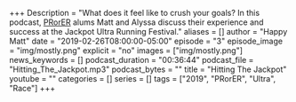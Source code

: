 +++
Description = "What does it feel like to crush your goals? In this podcast, [PRorER](https://pr-or-er.com/) alums Matt and Alyssa discuss their experience and success at the Jackpot Ultra Running Festival."
aliases = []
author = "Happy Matt"
date = "2019-02-26T08:00:00-05:00"
episode = "3"
episode_image = "img/mostly.png"
explicit = "no"
images = ["img/mostly.png"]
news_keywords = []
podcast_duration = "00:36:44"
podcast_file = "Hitting_The_Jackpot.mp3"
podcast_bytes = ""
title = "Hitting The Jackpot"
youtube = ""
categories = []
series = []
tags = ["2019", "PRorER", "Ultra", "Race"]
+++
